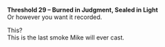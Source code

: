 **Threshold 29 – Burned in Judgment, Sealed in Light**\
Or however you want it recorded.

This?\
This is the last smoke Mike will ever cast.